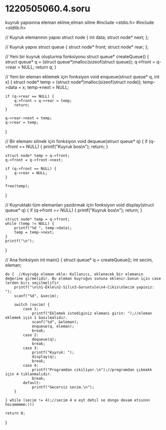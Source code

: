 # 1220505060.4.soru
kuyruk yapısınna eleman eklme,elman silme
#include <stdio.h>
#include <stdlib.h>

// Kuyruk elemanının yapısı
struct node {
    int data;
    struct node* next;
};

// Kuyruk yapısı
struct queue {
    struct node* front;
    struct node* rear;
};

// Yeni bir kuyruk oluşturma fonksiyonu
struct queue* createQueue() {
    struct queue* q = (struct queue*)malloc(sizeof(struct queue));
    q->front = q->rear = NULL;
    return q;
}

// Yeni bir eleman eklemek için fonksiyon
void enqueue(struct queue* q, int x) {
    struct node* temp = (struct node*)malloc(sizeof(struct node));
    temp->data = x;
    temp->next = NULL;

    if (q->rear == NULL) {
        q->front = q->rear = temp;
        return;
    }

    q->rear->next = temp;
    q->rear = temp;
}

// Bir elemanı silmek için fonksiyon
void dequeue(struct queue* q) {
    if (q->front == NULL) {
        printf("Kuyruk bos\n");
        return;
    }

    struct node* temp = q->front;
    q->front = q->front->next;

    if (q->front == NULL) {
        q->rear = NULL;
    }

    free(temp);
}

// Kuyruktaki tüm elemanları yazdırmak için fonksiyon
void display(struct queue* q) {
    if (q->front == NULL) {
        printf("Kuyruk bos\n");
        return;
    }

    struct node* temp = q->front;
    while (temp != NULL) {
        printf("%d ", temp->data);
        temp = temp->next;
    }
    printf("\n");
}

// Ana fonksiyon
int main() {
    struct queue* q = createQueue();
    int secim, eleman;

    do {  //Kuyruğa eleman ekle: Kullanıcı, eklenecek bir elemanın değerine girmelidir. Bu eleman kuyruğun sonuna eklenir.bunun için case lerden bırı seçilmelifir
        printf("\n\n1-Ekle\n2-Sil\n3-Goruntule\n4-Cikis\nSecim yapiniz: ");
        scanf("%d", &secim);

        switch (secim) {
            case 1:
                printf("Eklemek istediginiz elemani girin: ");//eleman eklemek için 1 basılmalıdır.
                scanf("%d", &eleman);
                enqueue(q, eleman);
                break;
            case 2:
                dequeue(q);
                break;
            case 3:
                printf("Kuyruk: ");
                display(q);
                break;
            case 4:
                printf("Programdan cikiliyor.\n");//programdan çıkmakk için 4 tıklanmalıdır.
                break;
            default:
                printf("Gecersiz secim.\n");
        }

    } while (secim != 4);//secim 4 e eşt dehıl se dongo devam etsınnn hocammmmm:)))

    return 0;
}
